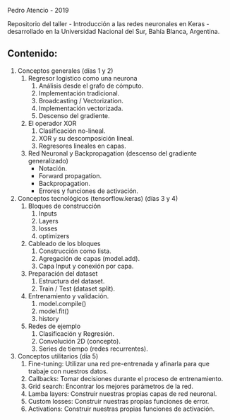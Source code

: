 Pedro Atencio - 2019

Repositorio del taller - Introducción a las redes neuronales en Keras - desarrollado en la Universidad Nacional del Sur, Bahía Blanca, Argentina.


## Contenido:

1. Conceptos generales (días 1 y 2)
    1. Regresor logistico como una neurona
        1. Análisis desde el grafo de cómputo.
        2. Implementación tradicional.
        3. Broadcasting / Vectorization.
        4. Implementación vectorizada.
        5. Descenso del gradiente.
    2. El operador XOR
        1. Clasificación no-lineal.
        2. XOR y su descomposición lineal.
        3. Regresores lineales en capas.
    3. Red Neuronal y Backpropagation (descenso del gradiente generalizado)
        - Notación.
        - Forward propagation.
        - Backpropagation.
        - Errores y funciones de activación.
2. Conceptos tecnológicos (tensorflow.keras) (días 3 y 4)
    1. Bloques de construcción
        1. Inputs
        2. Layers
        3. losses
        4. optimizers
    2. Cableado de los bloques
        1. Construcción como lista.
        2. Agregación de capas (model.add).
        3. Capa Input y conexión por capa.
    3. Preparación del dataset
        1. Estructura del dataset.
        2. Train / Test (dataset split).
    4. Entrenamiento y validación.
        1. model.compile()
        2. model.fit()
        3. history
    5. Redes de ejemplo
        1. Clasificación y Regresión.
        2. Convolución 2D (concepto).
        3. Series de tiempo (redes recurrentes).
3. Conceptos utilitarios (día 5)
    1. Fine-tuning: Utilizar una red pre-entrenada y afinarla para que trabaje con nuestros datos.
    2. Callbacks: Tomar decisiones durante el proceso de entrenamiento.
    3. Grid search: Encontrar los mejores parámetros de la red.
    4. Lamba layers: Construir nuestras propias capas de red neuronal.
    5. Custom losses: Construir nuestras propias funciones de error.
    6. Activations: Construir nuestras propias funciones de activación.
